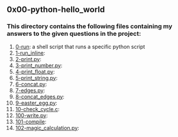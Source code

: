 ## 0x00-python-hello_world
### This directory contains the following files containing my answers to the given questions in the project:

1. [0-run](./0-run ): a shell script that runs a specific python script
2. [1-run_inline](./1-run_inline):
3. [2-print.py](./2-print.py):
4. [3-print_number.py](./3-print_number.py):
5. [4-print_float.py](./4-print_float.py):
6. [5-print_string.py](./5-print_string.py):
7. [6-concat.py](./6-concat.py):
8. [7-edges.py](./7-edges.py):
9. [8-concat_edges.py](./8-concat_edges.py):
10. [9-easter_egg.py](./9-easter_egg.py):
11. [10-check_cycle.c](./10-check_cycle.c):
12. [100-write.py](./100-write.py):
13. [101-compile](./101-compile):
14. [102-magic_calculation.py](./102-magic_calculation.py):
